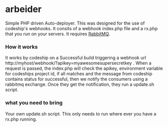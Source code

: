 # arbeider
Simple PHP driven Auto-deployer. This was designed for the use of codeship's webhooks. It consits of a webhook index.php file and a rx.php that you run on your servers. It requires [RabbitMQ](http://rabbitmq.com). 

### How it works
It works by codeship on a Successful build triggering a webhook url http://myhost/webhook/?apikey=myawesomesupersecretkey . When a request is passed, the index.php will check the apikey, environment variable for codeships project id, if all matches and the message from codeship contains status for successful, then we notify the consumers using a rabbitmq exchange. Once they get the notification, they run a update.sh script.

### what you need to bring
Your own update.sh script. This only needs to run where ever you have a rx.php running. 
